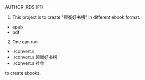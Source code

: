 AUTHOR: RDS (F1)

1. This project is to create "顾衡好书榜" in different ebook format:
- epub
- pdf

2. One can run 
- ./convert.s
- ./convert.s 顾衡好书榜
- ./convert.s 社会

to create ebooks.



